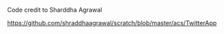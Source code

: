 Code credit to Sharddha Agrawal

https://github.com/shraddhaagrawal/scratch/blob/master/acs/TwitterApp
